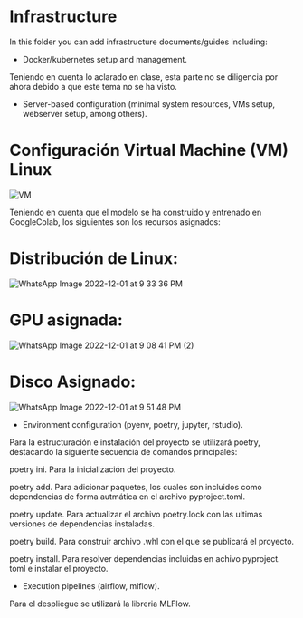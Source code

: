 # Infrastructure

In this folder you can add infrastructure documents/guides including:

* Docker/kubernetes setup and management.

Teniendo en cuenta lo aclarado en clase, esta parte no se diligencia por ahora debido a que este tema no se ha visto.

* Server-based configuration (minimal system resources, VMs setup, webserver setup, among others).

# Configuración Virtual Machine (VM) Linux

![VM](https://user-images.githubusercontent.com/73256719/205458569-b65cd603-1f30-4e46-a0f9-35aa9f48d455.png)

Teniendo en cuenta que el modelo se ha construido y entrenado en GoogleColab, los siguientes son los recursos asignados:
# Distribución de Linux:

![WhatsApp Image 2022-12-01 at 9 33 36 PM](https://user-images.githubusercontent.com/73256719/205207436-89ec0594-c1e2-4da2-a61f-5e5793557032.jpeg)

# GPU asignada:

![WhatsApp Image 2022-12-01 at 9 08 41 PM (2)](https://user-images.githubusercontent.com/73256719/205207648-6510d3dd-5ebf-46f0-9e8b-d18cfa01565e.jpeg)

# Disco Asignado:

![WhatsApp Image 2022-12-01 at 9 51 48 PM](https://user-images.githubusercontent.com/73256719/205207528-70361893-2b8c-4235-8604-da939058dc9a.jpeg)

* Environment configuration (pyenv, poetry, jupyter, rstudio).

Para la estructuración e instalación del proyecto se utilizará poetry, destacando la siguiente secuencia de comandos principales:

poetry ini. Para la inicialización del proyecto.

poetry add. Para adicionar paquetes, los cuales son incluidos como dependencias de forma autmática en el archivo pyproject.toml.

poetry update. Para actualizar el archivo poetry.lock con las ultimas versiones de dependencias instaladas. 

poetry build. Para construir archivo .whl con el que se publicará el proyecto.

poetry install. Para resolver dependencias incluidas en achivo pyproject. toml e instalar el proyecto.



* Execution pipelines (airflow, mlflow).

Para el despliegue se utilizará la libreria MLFlow.
